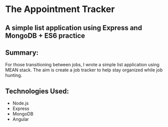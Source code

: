 # The Appointment Tracker
A simple list application using Express and MongoDB + ES6 practice
---

## Summary:
For those transitioning between jobs, I wrote a simple list application using MEAN stack. The aim is create a job tracker to help stay organized while job hunting. 

## Technologies Used:
- Node.js
- Express
- MongoDB
- Angular